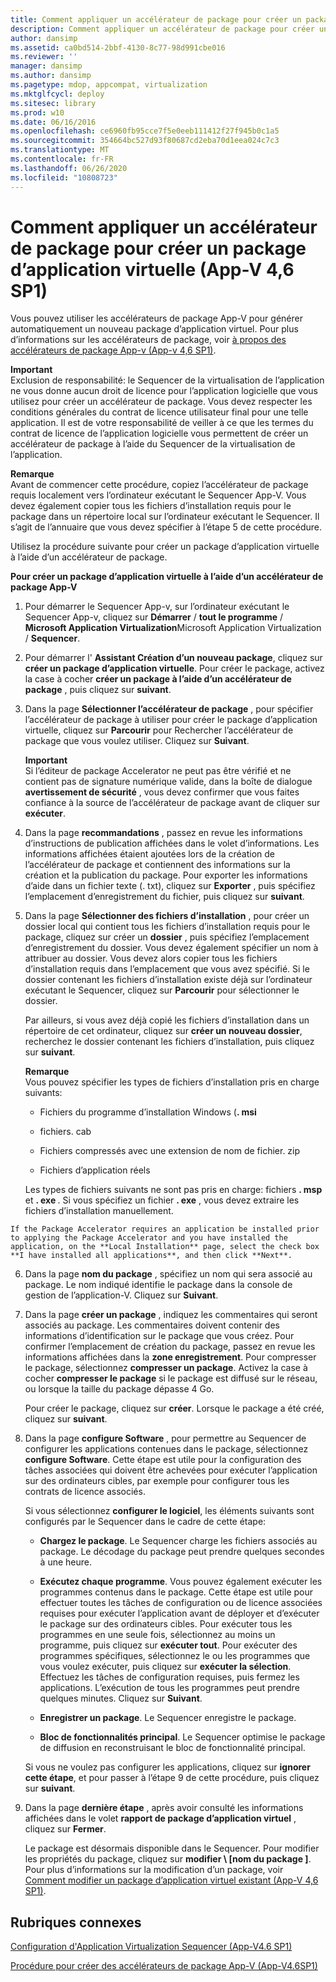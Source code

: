 ```yaml
---
title: Comment appliquer un accélérateur de package pour créer un package d’application virtuelle (App-V 4,6 SP1)
description: Comment appliquer un accélérateur de package pour créer un package d’application virtuelle (App-V 4,6 SP1)
author: dansimp
ms.assetid: ca0bd514-2bbf-4130-8c77-98d991cbe016
ms.reviewer: ''
manager: dansimp
ms.author: dansimp
ms.pagetype: mdop, appcompat, virtualization
ms.mktglfcycl: deploy
ms.sitesec: library
ms.prod: w10
ms.date: 06/16/2016
ms.openlocfilehash: ce6960fb95cce7f5e0eeb111412f27f945b0c1a5
ms.sourcegitcommit: 354664bc527d93f80687cd2eba70d1eea024c7c3
ms.translationtype: MT
ms.contentlocale: fr-FR
ms.lasthandoff: 06/26/2020
ms.locfileid: "10808723"
---
```

# Comment appliquer un accélérateur de package pour créer un package d’application virtuelle (App-V 4,6 SP1)


Vous pouvez utiliser les accélérateurs de package App-V pour générer automatiquement un nouveau package d’application virtuel. Pour plus d’informations sur les accélérateurs de package, voir [à propos des accélérateurs de package App-v (App-v 4,6 SP1)](about-app-v-package-accelerators--app-v-46-sp1-.md).

**Important**  
Exclusion de responsabilité: le Sequencer de la virtualisation de l’application ne vous donne aucun droit de licence pour l’application logicielle que vous utilisez pour créer un accélérateur de package. Vous devez respecter les conditions générales du contrat de licence utilisateur final pour une telle application. Il est de votre responsabilité de veiller à ce que les termes du contrat de licence de l’application logicielle vous permettent de créer un accélérateur de package à l’aide du Sequencer de la virtualisation de l’application.



**Remarque**  
Avant de commencer cette procédure, copiez l’accélérateur de package requis localement vers l’ordinateur exécutant le Sequencer App-V. Vous devez également copier tous les fichiers d’installation requis pour le package dans un répertoire local sur l’ordinateur exécutant le Sequencer. Il s’agit de l’annuaire que vous devez spécifier à l’étape 5 de cette procédure.



Utilisez la procédure suivante pour créer un package d’application virtuelle à l’aide d’un accélérateur de package.

**Pour créer un package d’application virtuelle à l’aide d’un accélérateur de package App-V**

1. Pour démarrer le Sequencer App-v, sur l’ordinateur exécutant le Sequencer App-v, cliquez sur **Démarrer**  /  **tout le programme**  /  **Microsoft Application Virtualization**Microsoft Application Virtualization  /  **Sequencer**.

2. Pour démarrer l' **Assistant Création d’un nouveau package**, cliquez sur **créer un package d’application virtuelle**. Pour créer le package, activez la case à cocher **créer un package à l’aide d’un accélérateur de package** , puis cliquez sur **suivant**.

3. Dans la page **Sélectionner l’accélérateur de package** , pour spécifier l’accélérateur de package à utiliser pour créer le package d’application virtuelle, cliquez sur **Parcourir** pour Rechercher l’accélérateur de package que vous voulez utiliser. Cliquez sur **Suivant**.

   **Important**  
   Si l’éditeur de package Accelerator ne peut pas être vérifié et ne contient pas de signature numérique valide, dans la boîte de dialogue **avertissement de sécurité** , vous devez confirmer que vous faites confiance à la source de l’accélérateur de package avant de cliquer sur **exécuter**.



4. Dans la page **recommandations** , passez en revue les informations d’instructions de publication affichées dans le volet d’informations. Les informations affichées étaient ajoutées lors de la création de l’accélérateur de package et contiennent des informations sur la création et la publication du package. Pour exporter les informations d’aide dans un fichier texte (. txt), cliquez sur **Exporter** , puis spécifiez l’emplacement d’enregistrement du fichier, puis cliquez sur **suivant**.

5. Dans la page **Sélectionner des fichiers d’installation** , pour créer un dossier local qui contient tous les fichiers d’installation requis pour le package, cliquez sur créer un **dossier** , puis spécifiez l’emplacement d’enregistrement du dossier. Vous devez également spécifier un nom à attribuer au dossier. Vous devez alors copier tous les fichiers d’installation requis dans l’emplacement que vous avez spécifié. Si le dossier contenant les fichiers d’installation existe déjà sur l’ordinateur exécutant le Sequencer, cliquez sur **Parcourir** pour sélectionner le dossier.

   Par ailleurs, si vous avez déjà copié les fichiers d’installation dans un répertoire de cet ordinateur, cliquez sur **créer un nouveau dossier**, recherchez le dossier contenant les fichiers d’installation, puis cliquez sur **suivant**.

   **Remarque**  
   Vous pouvez spécifier les types de fichiers d’installation pris en charge suivants:

   -   Fichiers du programme d’installation Windows (**. msi**

   -   fichiers. cab

   -   Fichiers compressés avec une extension de nom de fichier. zip

   -   Fichiers d’application réels

   Les types de fichiers suivants ne sont pas pris en charge: fichiers **. msp** et <strong> . exe </strong> . Si vous spécifiez un fichier **. exe** , vous devez extraire les fichiers d’installation manuellement.



~~~
If the Package Accelerator requires an application be installed prior to applying the Package Accelerator and you have installed the application, on the **Local Installation** page, select the check box **I have installed all applications**, and then click **Next**.
~~~

6. Dans la page **nom du package** , spécifiez un nom qui sera associé au package. Le nom indiqué identifie le package dans la console de gestion de l’application-V. Cliquez sur **Suivant**.

7. Dans la page **créer un package** , indiquez les commentaires qui seront associés au package. Les commentaires doivent contenir des informations d’identification sur le package que vous créez. Pour confirmer l’emplacement de création du package, passez en revue les informations affichées dans la **zone enregistrement**. Pour compresser le package, sélectionnez **compresser un package**. Activez la case à cocher **compresser le package** si le package est diffusé sur le réseau, ou lorsque la taille du package dépasse 4 Go.

   Pour créer le package, cliquez sur **créer**. Lorsque le package a été créé, cliquez sur **suivant**.

8. Dans la page **configure Software** , pour permettre au Sequencer de configurer les applications contenues dans le package, sélectionnez **configure Software**. Cette étape est utile pour la configuration des tâches associées qui doivent être achevées pour exécuter l’application sur des ordinateurs cibles, par exemple pour configurer tous les contrats de licence associés.

   Si vous sélectionnez **configurer le logiciel**, les éléments suivants sont configurés par le Sequencer dans le cadre de cette étape:

   -   **Chargez le package**. Le Sequencer charge les fichiers associés au package. Le décodage du package peut prendre quelques secondes à une heure.

   -   **Exécutez chaque programme**. Vous pouvez également exécuter les programmes contenus dans le package. Cette étape est utile pour effectuer toutes les tâches de configuration ou de licence associées requises pour exécuter l’application avant de déployer et d’exécuter le package sur des ordinateurs cibles. Pour exécuter tous les programmes en une seule fois, sélectionnez au moins un programme, puis cliquez sur **exécuter tout**. Pour exécuter des programmes spécifiques, sélectionnez le ou les programmes que vous voulez exécuter, puis cliquez sur **exécuter la sélection**. Effectuez les tâches de configuration requises, puis fermez les applications. L’exécution de tous les programmes peut prendre quelques minutes. Cliquez sur **Suivant**.

   -   **Enregistrer un package**. Le Sequencer enregistre le package.

   -   **Bloc de fonctionnalités principal**. Le Sequencer optimise le package de diffusion en reconstruisant le bloc de fonctionnalité principal.

   Si vous ne voulez pas configurer les applications, cliquez sur **ignorer cette étape**, et pour passer à l’étape 9 de cette procédure, puis cliquez sur **suivant**.

9. Dans la page **dernière étape** , après avoir consulté les informations affichées dans le volet **rapport de package d’application virtuel** , cliquez sur **Fermer**.

   Le package est désormais disponible dans le Sequencer. Pour modifier les propriétés du package, cliquez sur **modifier \ [nom du package \]**. Pour plus d’informations sur la modification d’un package, voir [Comment modifier un package d’application virtuel existant (App-V 4,6 SP1)](how-to-modify-an-existing-virtual-application-package--app-v-46-sp1-.md).

## Rubriques connexes


[Configuration d'Application Virtualization Sequencer (App-V4.6 SP1)](configuring-the-application-virtualization-sequencer--app-v-46-sp1-.md)

[Procédure pour créer des accélérateurs de package App-V (App-V4.6SP1)](how-to-create-app-v-package-accelerators--app-v-46-sp1-.md)









